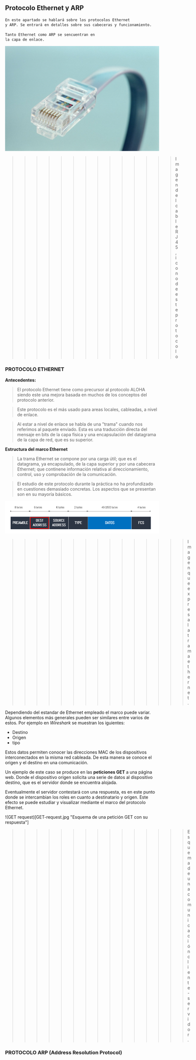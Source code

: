 ## Protocolo Ethernet y ARP
    En este apartado se hablará sobre los protocolos Ethernet
    y ARP. Se entrará en detalles sobre sus cabeceras y funcionamiento. 
    
    Tanto Ethernet como ARP se sencuentran en
    la capa de enlace. 


![Eth portada](ethernet.png "cable ethernet a modo de portada")
>>>>>>>>>>>>>> Imagen del cable RJ45, icono de este protocolo 


### PROTOCOLO ETHERNET

**Antecedentes:**
> El protocolo Ethernet tiene como precursor al protocolo ALOHA
> siendo este una mejora basada en muchos de los conceptos del
> protocolo anterior.

> Este protocolo es el más usado para areas locales, cableadas,
> a nivel de enlace.

> Al estar a nivel de enlace se habla de una "trama" cuando nos 
> referimos al paquete enviado. Esta es una traducción directa 
> del mensaje en bits de la capa física y una encapsulación del
> datagrama de la capa de red, que es su superior.

**Estructura del marco Ethernet**
> La trama Ethernet se compone por una carga útil; que es el
> datagrama, ya encapsulado, de la capa superior y por una 
> cabecera Ethernet; que continene información relativa al 
> direccionamiento, control, uso y comprobación de la 
> comunicación.

> El estudio de este protocolo durante la práctica no ha 
> profundizado en cuestiones demasiado concretas. Los aspectos
> que se presentan son en su mayoría básicos. 


![Eth TRAMA](Trama.png "Imagen de la trama ethernet")
>>>>>>>>>>>>>>>Imagen que expresa la trama ethernet.


Dependiendo del estandar de Ethernet empleado el marco puede variar.
Algunos elementos más generales pueden ser similares entre varios de 
estos. Por ejemplo en *Wireshark* se muestran los iguientes:

- Destino
- Origen
- tipo

Estos datos permiten conocer las direcciones MAC de los dispositivos 
interconectados en la misma red cableada. De esta manera se conoce el
origen y el destino en una comunicación.

Un ejemplo de este caso se produce en las **peticiones GET** a una 
página web. Donde el dispositivo origen solicita una serie de datos 
al dispositivo destino, que es el servidor donde se encuentra alojada.

Eventualmente el servidor contestará con una respuesta, es en este punto
donde se intercambian los roles en cuanto a destinatario y origen. Este
efecto se puede estudiar y visualizar mediante el marco del protocolo
Ethernet.

!(GET request)[GET-request.jpg "Esquema de una petición GET con su respuesta"]
>>>>>>>>>>>>>>>Esquema de una comunicación cliente-servidor.


### PROTOCOLO ARP (Address Resolution Protocol)
